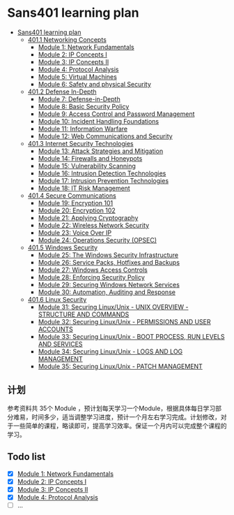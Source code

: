 # Sans401 learning plan
- [Sans401 learning plan](#Sans401-learning-plan)
    - [401.1 Networking Concepts](#401.1-Networking-Concepts)
        - [Module 1: Network Fundamentals](#Module-1:-Network-Fundamentals)
        - [Module 2: IP Concepts I](#Module-2:-IP-Concepts-I)
        - [Module 3: IP Concepts II](#Module-3:-IP-Concepts-II)
        - [Module 4: Protocol Analysis](#Module-4:-Protocol-Analysis)
        - [Module 5: Virtual Machines](#Module-5:-Virtual-Machines)
        - [Module 6: Safety and physical Security](#Module-6:-Safety-and-physical-Security)
    - [401.2 Defense In-Depth](#401.2-Defense-In-Depth)
        - [Module 7: Defense-in-Depth](#Module-7:-Defense-in-Depth)
        - [Module 8: Basic Security Policy](#Module-8:-Basic-Security-Policy)
        - [Module 9: Access Control and Password Management](#Module-9:-Access-Control-and-Password-Management)
        - [Module 10: Incident Handling Foundations](#Module-10:-Incident-Handling-Foundations)
        - [Module 11: Information Warfare](#Module-11:-Information-Warfare)
        - [Module 12: Web Communications and Security](#Module-12:-Web-Communications-and-Security)
    - [401.3 Internet Security Technologies](#401.3-Internet-Security-Technologies)
        - [Module 13: Attack Strategies and Mitigation](#Module-13:-Attack-Strategies-and-Mitigation)
        - [Module 14: Firewalls and Honeypots](#Module-14:-Firewalls-and-Honeypots)
        - [Module 15: Vulnerability Scanning](#Module-15:-Vulnerability-Scanning)
        - [Module 16: Intrusion Detection Technologies](#Module-16:-Intrusion-Detection-Technologies)
        - [Module 17: Intrusion Prevention Technologies](#Module-17:-Intrusion-Prevention-Technologies)
        - [Module 18: IT Risk Management](#Module-18:-IT-Risk-Management)
    - [401.4 Secure Communications](#401.4-Secure-Communications)
        - [Module 19: Encryption 101](#Module-19:-Encryption-101)
        - [Module 20: Encryption 102](#Module-20:-Encryption-102)
        - [Module 21: Applying Cryptography](#Module-21:-Applying-Cryptography)
        - [Module 22: Wireless Network Security](#Module-22:-Wireless-Network-Security)
        - [Module 23: Voice Over IP](#Module-23:-Voice-Over-IP)
        - [Module 24: Operations Security (OPSEC)](#Module-24:-Operations-Security-(OPSEC))
    - [401.5 Windows Security](#401.5-Windows-Security)
        - [Module 25: The Windows Security Infrastructure](#Module-25:-The-Windows-Security-Infrastructure)
        - [Module 26: Service Packs, Hotfixes and Backups](#Module-26:-Service-Packs,-Hotfixes-and-Backups)
        - [Module 27: Windows Access Controls](#Module-27:-Windows-Access-Controls)
        - [Module 28: Enforcing Security Policy](#Module-28:-Enforcing-Security-Policy)
        - [Module 29: Securing Windows Network Services](#Module-29:-Securing-Windows-Network-Services)
        - [Module 30: Automation, Auditing and Response](#Module-30:-Automation,-Auditing-and-Response)
    - [401.6 Linux Security](#401.6-Linux-Security)
        - [Module 31: Securing Linux/Unix - UNIX OVERVIEW - STRUCTURE AND COMMANDS](#Module-31:-Securing-Linux/Unix---UNIX-OVERVIEW---STRUCTURE-AND-COMMANDS)
        - [Module 32: Securing Linux/Unix - PERMISSIONS AND USER ACCOUNTS](#Module-32:-Securing-Linux/Unix---PERMISSIONS-AND-USER-ACCOUNTS)
        - [Module 33: Securing Linux/Unix - BOOT PROCESS, RUN LEVELS AND SERVICES](#Module-33:-Securing-Linux/Unix---BOOT-PROCESS,-RUN-LEVELS-AND-SERVICES)
        - [Module 34: Securing Linux/Unix - LOGS AND LOG MANAGEMENT](#Module-34:-Securing-Linux/Unix---LOGS-AND-LOG-MANAGEMENT)
        - [Module 35: Securing Linux/Unix - PATCH MANAGEMENT](#Module-35:-Securing-Linux/Unix---PATCH-MANAGEMENT)



## 计划

参考资料共 35个 Module ，预计划每天学习一个Module，根据具体每日学习部分难易，时间多少，适当调整学习进度，预计一个月左右学习完成。计划修改，对于一些简单的课程，略读即可，提高学习效率。保证一个月内可以完成整个课程的学习。



## Todo list

- [x] [Module 1: Network Fundamentals](./Module1_Notes.md)
- [x] [Module 2: IP Concepts I](./Module2_Notes.md)
- [x] [Module 3: IP Concepts II](./Module3_Notes.md) 
- [x] [Module 4: Protocol Analysis](./Module4_Notes.md) 
- [ ] ... 

